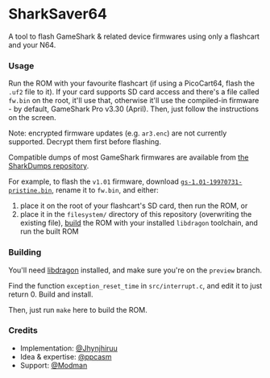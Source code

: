# SharkSaver64

A tool to flash GameShark & related device firmwares using only a flashcart and your N64.

### Usage

Run the ROM with your favourite flashcart (if using a PicoCart64, flash the `.uf2` file to it). If your card supports SD card access and there's a file called `fw.bin` on the root, it'll use that, otherwise it'll use the compiled-in firmware - by default, GameShark Pro v3.30 (April). Then, just follow the instructions on the screen.

Note: encrypted firmware updates (e.g. `ar3.enc`) are not currently supported. Decrypt them first before flashing.

Compatible dumps of most GameShark firmwares are available from [the SharkDumps repository](https://github.com/LibreShark/sharkdumps/blob/main/n64-gameshark.md#firmware).

For example, to flash the `v1.01` firmware, download [`gs-1.01-19970731-pristine.bin`](https://github.com/LibreShark/sharkdumps/blob/main/n64/firmware/gs-1.01-19970731-Pristine.bin), rename it to `fw.bin`, and either:
1. place it on the root of your flashcart's SD card, then run the ROM, or
2. place it in the `filesystem/` directory of this repository (overwriting the existing file), [build](#building) the ROM with your installed `libdragon` toolchain, and run the built ROM

### Building

You'll need [libdragon](https://github.com/DragonMinded/libdragon/) installed, and make sure you're on the `preview` branch.

Find the function `exception_reset_time` in `src/interrupt.c`, and edit it to just return 0. Build and install.

Then, just run `make` here to build the ROM.

### Credits

 - Implementation: [@Jhynjhiruu](https://github.com/Jhynjhiruu/)
 - Idea & expertise: [@ppcasm](https://github.com/ppcasm/)
 - Support: [@Modman](https://github.com/RWeick/)
